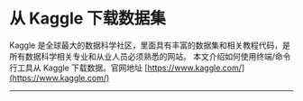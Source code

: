 # 从 Kaggle 下载数据集

Kaggle 是全球最大的数据科学社区，里面具有丰富的数据集和相关教程代码，是所有数据科学相关专业和从业人员必须熟悉的网站。
本文介绍如何使用终端/命令行工具从 Kaggle 下载数据。官网地址 [https://www.kaggle.com/](https://www.kaggle.com/)

---

